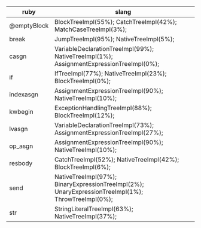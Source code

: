 ruby|slang
--|--
@emptyBlock|BlockTreeImpl(55%); CatchTreeImpl(42%); MatchCaseTreeImpl(3%); 
break|JumpTreeImpl(95%); NativeTreeImpl(5%); 
casgn|VariableDeclarationTreeImpl(99%); NativeTreeImpl(1%); AssignmentExpressionTreeImpl(0%); 
if|IfTreeImpl(77%); NativeTreeImpl(23%); BlockTreeImpl(0%); 
indexasgn|AssignmentExpressionTreeImpl(90%); NativeTreeImpl(10%); 
kwbegin|ExceptionHandlingTreeImpl(88%); BlockTreeImpl(12%); 
lvasgn|VariableDeclarationTreeImpl(73%); AssignmentExpressionTreeImpl(27%); 
op_asgn|AssignmentExpressionTreeImpl(90%); NativeTreeImpl(10%); 
resbody|CatchTreeImpl(52%); NativeTreeImpl(42%); BlockTreeImpl(6%); 
send|NativeTreeImpl(97%); BinaryExpressionTreeImpl(2%); UnaryExpressionTreeImpl(1%); ThrowTreeImpl(0%); 
str|StringLiteralTreeImpl(63%); NativeTreeImpl(37%); 
